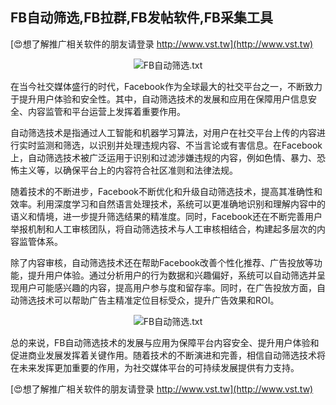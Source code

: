 ## **FB自动筛选,FB拉群,FB发帖软件,FB采集工具**

[😍想了解推广相关软件的朋友请登录 http://www.vst.tw](http://www.vst.tw)

 <center><img src="https://vst.tw/MP4/tuiguang/png/2.png" alt="FB自动筛选.txt"></center>

在当今社交媒体盛行的时代，Facebook作为全球最大的社交平台之一，不断致力于提升用户体验和安全性。其中，自动筛选技术的发展和应用在保障用户信息安全、内容监管和平台运营上发挥着重要作用。

自动筛选技术是指通过人工智能和机器学习算法，对用户在社交平台上传的内容进行实时监测和筛选，以识别并处理违规内容、不当言论或有害信息。在Facebook上，自动筛选技术被广泛运用于识别和过滤涉嫌违规的内容，例如色情、暴力、恐怖主义等，以确保平台上的内容符合社区准则和法律法规。

随着技术的不断进步，Facebook不断优化和升级自动筛选技术，提高其准确性和效率。利用深度学习和自然语言处理技术，系统可以更准确地识别和理解内容中的语义和情境，进一步提升筛选结果的精准度。同时，Facebook还在不断完善用户举报机制和人工审核团队，将自动筛选技术与人工审核相结合，构建起多层次的内容监管体系。

除了内容审核，自动筛选技术还在帮助Facebook改善个性化推荐、广告投放等功能，提升用户体验。通过分析用户的行为数据和兴趣偏好，系统可以自动筛选并呈现用户可能感兴趣的内容，提高用户参与度和留存率。同时，在广告投放方面，自动筛选技术可以帮助广告主精准定位目标受众，提升广告效果和ROI。

 <center><img src="https://vst.tw/MP4/tuiguang/png/6.png" alt="FB自动筛选.txt"></center>

总的来说，FB自动筛选技术的发展与应用为保障平台内容安全、提升用户体验和促进商业发展发挥着关键作用。随着技术的不断演进和完善，相信自动筛选技术将在未来发挥更加重要的作用，为社交媒体平台的可持续发展提供有力支持。

[😍想了解推广相关软件的朋友请登录 http://www.vst.tw](http://www.vst.tw)



